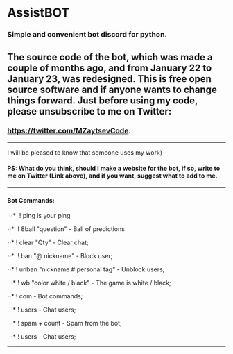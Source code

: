 # AssistBOT 
### Simple and convenient bot discord for python.
The source code of the bot, which was made a couple of months ago, and from January 22 to January 23, was redesigned.
This is free open source software and if anyone wants to change things forward. Just before using my code, please unsubscribe to me on Twitter: 
---
 ### https://twitter.com/MZaytsevCode.
 ___
 I will be pleased to know that someone uses my work)
 
 #### PS: What do you think, should I make a website for the bot, if so, write to me on Twitter (Link above), and if you want, suggest what to add to me.


___
#### Bot Commands:
 ⋅⋅*  ! ping is your ping

 ⋅⋅*  ! 8ball "question" - Ball of predictions

 ⋅⋅* ! clear "Qty" - Clear chat;

 ⋅⋅*  ! ban "@ nickname" - Block user;

 ⋅⋅* ! unban "nickname # personal tag" - Unblock users;

 ⋅⋅* ! wb "color white / black" - The game is white / black;

 ⋅⋅* ! com - Bot commands;

 ⋅⋅* ! users - Chat users;

 ⋅⋅* ! spam + count - Spam from the bot;

 ⋅⋅* ! users - Chat users;
___
